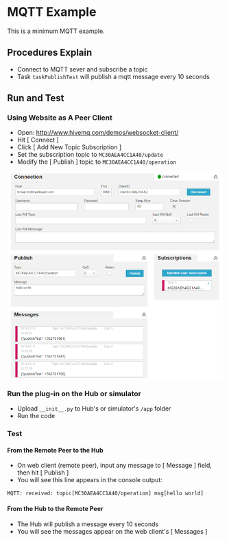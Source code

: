 # MQTT Example

This is a minimum MQTT example.


## Procedures Explain

- Connect to MQTT sever and subscribe a topic
- Task ``taskPublishTest`` will publish a mqtt message every 10 seconds

## Run and Test

### Using Website as A Peer Client

- Open: http://www.hivemq.com/demos/websocket-client/
- Hit [ Connect ]
- Click [ Add New Topic Subscription ]
- Set the subscription topic to ``MC30AEA4CC1A40/update``
- Modify the [ Publish ] topic to ``MC30AEA4CC1A40/operation``

![image](mqtt_example.png)

### Run the plug-in on the Hub or simulator

- Upload ``__init__.py`` to Hub's or simulator's ``/app`` folder
- Run the code

### Test

#### From the Remote Peer to the Hub

- On web client (remote peer), input any message to [ Message ] field, then hit [ Publish ]
- You will see this line appears in the console output:

```
MQTT: received: topic[MC30AEA4CC1A40/operation] msg[hello world]
```

#### From the Hub to the Remote Peer

- The Hub will publish a message every 10 seconds
- You will see the messages appear on the web client's [ Messages ]

